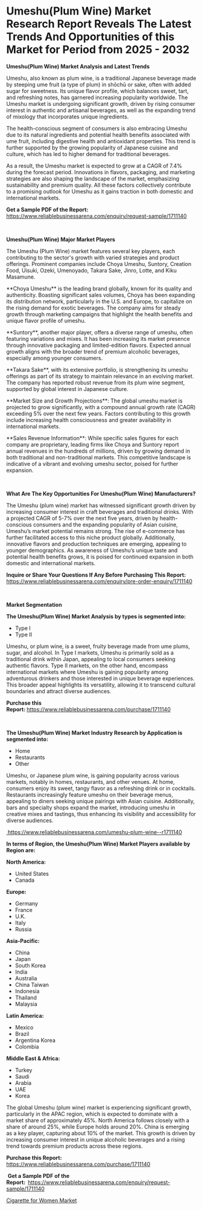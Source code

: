 <p><h1>Umeshu(Plum Wine) Market Research Report Reveals The Latest Trends And Opportunities of this Market for Period from 2025 - 2032</h1></p><p><strong>Umeshu(Plum Wine) Market Analysis and Latest Trends</strong></p>
<p><p>Umeshu, also known as plum wine, is a traditional Japanese beverage made by steeping ume fruit (a type of plum) in shōchū or sake, often with added sugar for sweetness. Its unique flavor profile, which balances sweet, tart, and refreshing notes, has garnered increasing popularity worldwide. The Umeshu market is undergoing significant growth, driven by rising consumer interest in authentic and artisanal beverages, as well as the expanding trend of mixology that incorporates unique ingredients.</p><p>The health-conscious segment of consumers is also embracing Umeshu due to its natural ingredients and potential health benefits associated with ume fruit, including digestive health and antioxidant properties. This trend is further supported by the growing popularity of Japanese cuisine and culture, which has led to higher demand for traditional beverages.</p><p>As a result, the Umeshu market is expected to grow at a CAGR of 7.4% during the forecast period. Innovations in flavors, packaging, and marketing strategies are also shaping the landscape of the market, emphasizing sustainability and premium quality. All these factors collectively contribute to a promising outlook for Umeshu as it gains traction in both domestic and international markets.</p></p>
<p><strong>Get a Sample PDF of the Report:&nbsp;</strong> <a href="https://www.reliablebusinessarena.com/enquiry/request-sample/1711140?utm_campaign=3457&utm_medium=2&utm_source=Github&utm_content=ia&utm_term=27032025&utm_id=umeshuplum-wine">https://www.reliablebusinessarena.com/enquiry/request-sample/1711140</a></p>
<p>&nbsp;</p>
<p><strong>Umeshu(Plum Wine) Major Market Players</strong></p>
<p><p>The Umeshu (Plum Wine) market features several key players, each contributing to the sector's growth with varied strategies and product offerings. Prominent companies include Choya Umeshu, Suntory, Creation Food, Uisuki, Ozeki, Umenoyado, Takara Sake, Jinro, Lotte, and Kiku Masamune.</p><p>**Choya Umeshu** is the leading brand globally, known for its quality and authenticity. Boasting significant sales volumes, Choya has been expanding its distribution network, particularly in the U.S. and Europe, to capitalize on the rising demand for exotic beverages. The company aims for steady growth through marketing campaigns that highlight the health benefits and unique flavor profile of umeshu.</p><p>**Suntory**, another major player, offers a diverse range of umeshu, often featuring variations and mixes. It has been increasing its market presence through innovative packaging and limited-edition flavors. Expected annual growth aligns with the broader trend of premium alcoholic beverages, especially among younger consumers.</p><p>**Takara Sake**, with its extensive portfolio, is strengthening its umeshu offerings as part of its strategy to maintain relevance in an evolving market. The company has reported robust revenue from its plum wine segment, supported by global interest in Japanese culture.</p><p>**Market Size and Growth Projections**: The global umeshu market is projected to grow significantly, with a compound annual growth rate (CAGR) exceeding 5% over the next few years. Factors contributing to this growth include increasing health consciousness and greater availability in international markets.</p><p>**Sales Revenue Information**: While specific sales figures for each company are proprietary, leading firms like Choya and Suntory report annual revenues in the hundreds of millions, driven by growing demand in both traditional and non-traditional markets. This competitive landscape is indicative of a vibrant and evolving umeshu sector, poised for further expansion.</p></p>
<p>&nbsp;</p>
<p><strong>What Are The Key Opportunities For Umeshu(Plum Wine) Manufacturers?</strong></p>
<p><p>The Umeshu (plum wine) market has witnessed significant growth driven by increasing consumer interest in craft beverages and traditional drinks. With a projected CAGR of 5-7% over the next five years, driven by health-conscious consumers and the expanding popularity of Asian cuisine, Umeshu’s market potential remains strong. The rise of e-commerce has further facilitated access to this niche product globally. Additionally, innovative flavors and production techniques are emerging, appealing to younger demographics. As awareness of Umeshu’s unique taste and potential health benefits grows, it is poised for continued expansion in both domestic and international markets.</p></p>
<p><strong>Inquire or Share Your Questions If Any Before Purchasing This Report:</strong> <a href="https://www.reliablebusinessarena.com/enquiry/pre-order-enquiry/1711140?utm_campaign=3457&utm_medium=2&utm_source=Github&utm_content=ia&utm_term=27032025&utm_id=umeshuplum-wine">https://www.reliablebusinessarena.com/enquiry/pre-order-enquiry/1711140</a></p>
<p>&nbsp;</p>
<p><strong>Market Segmentation</strong></p>
<p><strong>The Umeshu(Plum Wine) Market Analysis by types is segmented into:</strong></p>
<p><ul><li>Type I</li><li>Type II</li></ul></p>
<p><p>Umeshu, or plum wine, is a sweet, fruity beverage made from ume plums, sugar, and alcohol. In Type I markets, Umeshu is primarily sold as a traditional drink within Japan, appealing to local consumers seeking authentic flavors. Type II markets, on the other hand, encompass international markets where Umeshu is gaining popularity among adventurous drinkers and those interested in unique beverage experiences. This broader appeal highlights its versatility, allowing it to transcend cultural boundaries and attract diverse audiences.</p></p>
<p><strong>Purchase this Report:&nbsp;</strong><a href="https://www.reliablebusinessarena.com/purchase/1711140?utm_campaign=3457&utm_medium=2&utm_source=Github&utm_content=ia&utm_term=27032025&utm_id=umeshuplum-wine">https://www.reliablebusinessarena.com/purchase/1711140</a></p>
<p>&nbsp;</p>
<p><strong>The Umeshu(Plum Wine) Market Industry Research by Application is segmented into:</strong></p>
<p><ul><li>Home</li><li>Restaurants</li><li>Other</li></ul></p>
<p><p>Umeshu, or Japanese plum wine, is gaining popularity across various markets, notably in homes, restaurants, and other venues. At home, consumers enjoy its sweet, tangy flavor as a refreshing drink or in cocktails. Restaurants increasingly feature umeshu on their beverage menus, appealing to diners seeking unique pairings with Asian cuisine. Additionally, bars and specialty shops expand the market, introducing umeshu in creative mixes and tastings, thus enhancing its visibility and accessibility for diverse audiences.</p></p>
<p><a href="https://www.reliablebusinessarena.com/umeshu-plum-wine--r1711140?utm_campaign=3457&utm_medium=2&utm_source=Github&utm_content=ia&utm_term=27032025&utm_id=umeshuplum-wine">&nbsp;https://www.reliablebusinessarena.com/umeshu-plum-wine--r1711140</a></p>
<p><strong>In terms of Region, the Umeshu(Plum Wine) Market Players available by Region are:</strong></p>
<p>
    <p> <strong> North America: </strong>
        <ul>
            <li>United States</li>
            <li>Canada</li>
        </ul>
        </p> 
    <p> <strong> Europe: </strong>
        <ul>
            <li>Germany</li>
            <li>France</li>
            <li>U.K.</li>
            <li>Italy</li>
            <li>Russia</li>
        </ul>
        </p> 
    <p> <strong> Asia-Pacific: </strong>
        <ul>
            <li>China</li>
            <li>Japan</li>
            <li>South Korea</li>
            <li>India</li>
            <li>Australia</li>
            <li>China Taiwan</li>
            <li>Indonesia</li>
            <li>Thailand</li>
            <li>Malaysia</li>
        </ul>
        </p> 
    <p> <strong> Latin America: </strong>
        <ul>
            <li>Mexico</li>
            <li>Brazil</li>
            <li>Argentina Korea</li>
            <li>Colombia</li>
        </ul>
        </p> 
    <p> <strong> Middle East & Africa: </strong>
        <ul>
            <li>Turkey</li>
            <li>Saudi</li>
            <li>Arabia</li>
            <li>UAE</li>
            <li>Korea</li>
        </ul>
    </p>
    </p>
<p><p>The global Umeshu (plum wine) market is experiencing significant growth, particularly in the APAC region, which is expected to dominate with a market share of approximately 45%. North America follows closely with a share of around 25%, while Europe holds around 20%. China is emerging as a key player, capturing about 10% of the market. This growth is driven by increasing consumer interest in unique alcoholic beverages and a rising trend towards premium products across these regions.</p></p>
<p><strong>Purchase this Report: </strong><a href="https://www.reliablebusinessarena.com/purchase/1711140?utm_campaign=3457&utm_medium=2&utm_source=Github&utm_content=ia&utm_term=27032025&utm_id=umeshuplum-wine">https://www.reliablebusinessarena.com/purchase/1711140</a></p>
<p>&nbsp;<strong>Get a Sample PDF of the Report:&nbsp;&nbsp;</strong><a href="https://www.reliablebusinessarena.com/enquiry/request-sample/1711140?utm_campaign=3457&utm_medium=2&utm_source=Github&utm_content=ia&utm_term=27032025&utm_id=umeshuplum-wine">https://www.reliablebusinessarena.com/enquiry/request-sample/1711140</a></p>
<p><strong></strong></p>
<p><p><a href="https://github.com/semenbobbaxu/Market-Research-Report-List-1/blob/main/cigarette-for-women-market.md?utm_campaign=3457&utm_medium=2&utm_source=Github&utm_content=ia&utm_term=27032025&utm_id=umeshuplum-wine">Cigarette for Women Market</a></p></p>